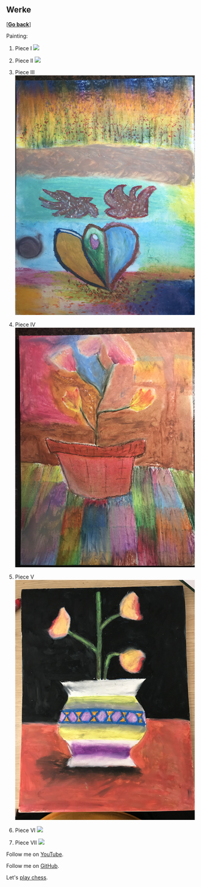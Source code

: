## Werke

\[[__Go back__](https://kagsimsek.github.io)\]

Painting:

1. Piece I
![](./files/img/painting/001.jpg)

2. Piece II
![](./files/img/painting/002.jpg)

3. Piece III
![](./files/img/painting/003.jpg)

4. Piece IV
![](./files/img/painting/004.jpg)

5. Piece V
![](./files/img/painting/005.jpg)

6. Piece VI
![](./files/img/painting/006.jpg)

7. Piece VII
![](./files/img/painting/007.jpg)

Follow me on [YouTube](https://www.youtube.com/channel/UCZyXHA37ucmJQfbALDMd5vQ).

Follow me on [GitHub](https://github.com/kagsimsek).

Let's [play chess](https://lichess.org/@/heppier).
